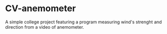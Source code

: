 # CV-anemometer
A simple college project featuring a program measuring wind's strenght and direction from a video of anemometer. 
